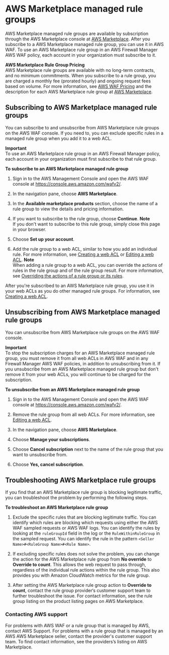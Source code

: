 # AWS Marketplace managed rule groups<a name="marketplace-managed-rule-groups"></a>

AWS Marketplace managed rule groups are available by subscription through the AWS Marketplace console at [AWS Marketplace](https://aws.amazon.com/marketplace)\. After you subscribe to a AWS Marketplace managed rule group, you can use it in AWS WAF\. To use an AWS Marketplace rule group in an AWS Firewall Manager AWS WAF policy, each account in your organization must subscribe to it\. 

**AWS Marketplace Rule Group Pricing**  
AWS Marketplace rule groups are available with no long\-term contracts, and no minimum commitments\. When you subscribe to a rule group, you are charged a monthly fee \(prorated hourly\) and ongoing request fees based on volume\. For more information, see [AWS WAF Pricing](https://aws.amazon.com/waf/pricing/) and the description for each AWS Marketplace rule group at [AWS Marketplace](https://aws.amazon.com/marketplace)\.

## Subscribing to AWS Marketplace managed rule groups<a name="marketplace-managed-rule-groups-subscribing"></a>

You can subscribe to and unsubscribe from AWS Marketplace rule groups on the AWS WAF console\. If you need to, you can exclude specific rules in a managed rule group when you add it to a web ACL\.

**Important**  
To use an AWS Marketplace rule group in an AWS Firewall Manager policy, each account in your organization must first subscribe to that rule group\. 

**To subscribe to an AWS Marketplace managed rule group**

1. Sign in to the AWS Management Console and open the AWS WAF console at [https://console\.aws\.amazon\.com/wafv2/](https://console.aws.amazon.com/wafv2/)\. 

1. In the navigation pane, choose **AWS Marketplace**\.

1. In the **Available marketplace products** section, choose the name of a rule group to view the details and pricing information\.

1. If you want to subscribe to the rule group, choose **Continue**\.
**Note**  
If you don't want to subscribe to this rule group, simply close this page in your browser\.

1. Choose **Set up your account**\.

1. Add the rule group to a web ACL, similar to how you add an individual rule\. For more information, see [Creating a web ACL](web-acl-creating.md) or [Editing a web ACL](web-acl-editing.md)\.
**Note**  
When adding a rule group to a web ACL, you can override the actions of rules in the rule group and of the rule group result\. For more information, see [Overriding the actions of a rule group or its rules](web-acl-rule-group-override-options.md)\.

After you're subscribed to an AWS Marketplace rule group, you use it in your web ACLs as you do other managed rule groups\. For information, see [Creating a web ACL](web-acl-creating.md)\.

## Unsubscribing from AWS Marketplace managed rule groups<a name="marketplace-managed-rule-groups-unsubscribing"></a>

You can unsubscribe from AWS Marketplace rule groups on the AWS WAF console\. 

**Important**  
To stop the subscription charges for an AWS Marketplace managed rule group, you must remove it from all web ACLs in AWS WAF and in any Firewall Manager AWS WAF policies, in addition to unsubscribing from it\. If you unsubscribe from an AWS Marketplace managed rule group but don't remove it from your web ACLs, you will continue to be charged for the subscription\. 

**To unsubscribe from an AWS Marketplace managed rule group**

1. Sign in to the AWS Management Console and open the AWS WAF console at [https://console\.aws\.amazon\.com/wafv2/](https://console.aws.amazon.com/wafv2/)\. 

1. Remove the rule group from all web ACLs\. For more information, see [Editing a web ACL](web-acl-editing.md)\.

1. In the navigation pane, choose **AWS Marketplace**\.

1. Choose **Manage your subscriptions**\.

1. Choose **Cancel subscription** next to the name of the rule group that you want to unsubscribe from\.

1. Choose **Yes, cancel subscription**\.

## Troubleshooting AWS Marketplace rule groups<a name="waf-managed-rule-group-troubleshooting"></a>

If you find that an AWS Marketplace rule group is blocking legitimate traffic, you can troubleshoot the problem by performing the following steps\.<a name="waf-managed-rule-group-troubleshooting-procedure"></a>

**To troubleshoot an AWS Marketplace rule group**

1. Exclude the specific rules that are blocking legitimate traffic\. You can identify which rules are blocking which requests using either the AWS WAF sampled requests or AWS WAF logs\. You can identify the rules by looking at the `ruleGroupId` field in the log or the `RuleWithinRuleGroup` in the sampled request\. You can identify the rule in the pattern `<Seller Name>#<RuleGroup Name>#<Rule Name>`\. 

1. If excluding specific rules does not solve the problem, you can change the action for the AWS Marketplace rule group from **No override** to **Override to count**\. This allows the web request to pass through, regardless of the individual rule actions within the rule group\. This also provides you with Amazon CloudWatch metrics for the rule group\.

1. After setting the AWS Marketplace rule group action to **Override to count**, contact the rule group provider‘s customer support team to further troubleshoot the issue\. For contact information, see the rule group listing on the product listing pages on AWS Marketplace\.

### Contacting AWS support<a name="waf-managed-rule-group-troubleshooting-support"></a>

For problems with AWS WAF or a rule group that is managed by AWS, contact AWS Support\. For problems with a rule group that is managed by an AWS AWS Marketplace seller, contact the provider's customer support team\. To find contact information, see the providers’s listing on AWS Marketplace\.